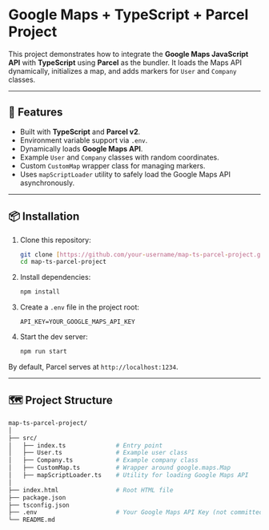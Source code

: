 # Google Maps + TypeScript + Parcel Project

This project demonstrates how to integrate the **Google Maps JavaScript API** with **TypeScript** using **Parcel** as the bundler. It loads the Maps API dynamically, initializes a map, and adds markers for `User` and `Company` classes.

---

## 🚀 Features

* Built with **TypeScript** and **Parcel v2**.
* Environment variable support via `.env`.
* Dynamically loads **Google Maps API**.
* Example `User` and `Company` classes with random coordinates.
* Custom `CustomMap` wrapper class for managing markers.
* Uses `mapScriptLoader` utility to safely load the Google Maps API asynchronously.

---

## 📦 Installation

1.  Clone this repository:
    ```bash
    git clone [https://github.com/your-username/map-ts-parcel-project.git](https://github.com/your-username/map-ts-parcel-project.git)
    cd map-ts-parcel-project
    ```
2.  Install dependencies:
    ```bash
    npm install
    ```
3.  Create a `.env` file in the project root:
    ```env
    API_KEY=YOUR_GOOGLE_MAPS_API_KEY
    ```
4.  Start the dev server:
    ```bash
    npm run start
    ```

By default, Parcel serves at `http://localhost:1234`.

---

## 🗺️ Project Structure

```bash
map-ts-parcel-project/
│
├── src/
│   ├── index.ts              # Entry point
│   ├── User.ts               # Example user class
│   ├── Company.ts            # Example company class
│   ├── CustomMap.ts          # Wrapper around google.maps.Map
│   ├── mapScriptLoader.ts    # Utility for loading Google Maps API
│
├── index.html                # Root HTML file
├── package.json
├── tsconfig.json
├── .env                      # Your Google Maps API Key (not committed)
└── README.md
